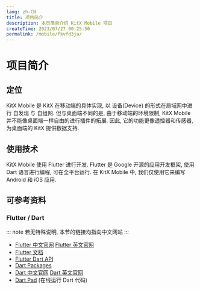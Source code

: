 ```yaml
---
lang: zh-CN
title: 项目简介
description: 本页简单介绍 KitX Mobile 项目
createTime: 2023/07/27 00:25:50
permalink: /mobile/fkvfd3ja/
---
```


# 项目简介

## 定位

KitX Mobile 是 KitX 在移动端的具体实现, 以 设备(Device) 的形式在局域网中进行 自发现 与 自组网. 但与桌面端不同的是, 由于移动端的环境限制, KitX Mobile 并不能像桌面端一样自由的进行插件的拓展. 因此, 它的功能更像遥控器和传感器, 为桌面端的 KitX 提供数据支持. 

## 使用技术

KitX Mobile 使用 Flutter 进行开发. Flutter 是 Google 开源的应用开发框架, 使用 Dart 语言进行编程, 可在全平台运行. 在 KitX Mobile 中, 我们仅使用它来编写 Android 和 iOS 应用. 

## 可参考资料

### Flutter / Dart

::: note
若无特殊说明, 本节的链接均指向中文网站
:::

- [Flutter 中文官网](https://flutter.cn/)  [Flutter 英文官网](https://flutter.dev/)
- [Flutter 文档](https://flutter.cn/docs)
- [Flutter Dart API](https://api.flutter-io.cn/index.html)
- [Dart Packages](https://pub.flutter-io.cn/)
- [Dart 中文官网](https://dart.cn/)  [Dart 英文官网](https://dart.dev/)
- [Dart Pad](https://dartpad.cn/) (在线运行 Dart 代码)
